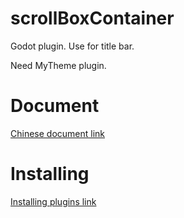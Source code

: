 # scrollBoxContainer
 Godot plugin. Use for title bar.

Need MyTheme plugin.

# Document
[Chinese document link](https://shimo.im/docs/gtkDWH3QDVQHc3CX/)

# Installing
[Installing plugins link](https://docs.godotengine.org/en/stable/tutorials/plugins/editor/installing_plugins.html)
